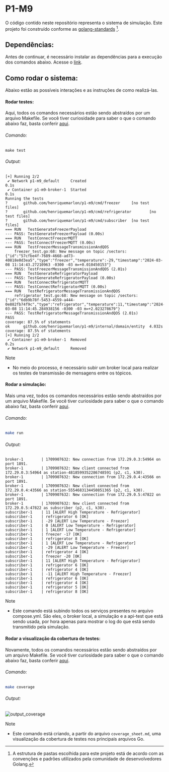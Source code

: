 # P1-M9

O código contido neste repositório representa o sistema de simulação. Este projeto foi construído conforme as [golang-standards](https://github.com/golang-standards/project-layout) [^1].

## Dependências:

Antes de continuar, é necessário instalar as dependências para a execução dos comandos abaixo. Acesse o [link](https://docs.docker.com/desktop/install/ubuntu/).

## Como rodar o sistema:

Abaixo estão as possíveis interações e as instruções de como realizá-las.

#### Rodar testes:

Aqui, todos os comandos necessários estão sendo abstraídos por um arquivo Makefile. Se você tiver curiosidade para saber o que o comando abaixo faz, basta conferir [aqui](https://github.com/Inteli-College/2024-T0002-EC09-G04/blob/main/backend/Makefile#L7).

###### Comando:

```shell
make test
```

###### Output:

```shell
[+] Running 2/2
 ✔ Network p1-m9_default     Created                                                                                                                                  0.1s 
 ✔ Container p1-m9-broker-1  Started                                                                                                                                  0.1s 
Running the tests
?       github.com/henriquemarlon/p1-m9/cmd/freezer     [no test files]
?       github.com/henriquemarlon/p1-m9/cmd/refrigerator        [no test files]
?       github.com/henriquemarlon/p1-m9/cmd/subscriber  [no test files]
=== RUN   TestGenerateFreezerPayload
--- PASS: TestGenerateFreezerPayload (0.00s)
=== RUN   TestConnectFreezerMQTT
--- PASS: TestConnectFreezerMQTT (0.00s)
=== RUN   TestFreezerMessageTransmissionAndQOS
    freezer_test.go:68: New message on topic /sectors: {"id":"57cfbe4f-7689-4668-ad73-40818e0d3ea5","type":"freezer","temperature":-29,"timestamp":"2024-03-08 11:14:43.27210963 -0300 -03 m=+0.010450153"}
--- PASS: TestFreezerMessageTransmissionAndQOS (2.01s)
=== RUN   TestGenerateRefrigeratorPayload
--- PASS: TestGenerateRefrigeratorPayload (0.00s)
=== RUN   TestConnectRefrigeratorMQTT
--- PASS: TestConnectRefrigeratorMQTT (0.00s)
=== RUN   TestRefrigeratorMessageTransmissionAndQOS
    refrigerator_test.go:68: New message on topic /sectors: {"id":"6db9b78f-5453-4559-a444-0e882fb74f9c","type":"refrigerator","temperature":11,"timestamp":"2024-03-08 11:14:45.284938156 -0300 -03 m=+2.023278679"}
--- PASS: TestRefrigeratorMessageTransmissionAndQOS (2.01s)
PASS
coverage: 87.5% of statements
ok      github.com/henriquemarlon/p1-m9/internal/domain/entity  4.032s  coverage: 87.5% of statements
[+] Running 2/2
 ✔ Container p1-m9-broker-1  Removed                                                                                                                                  0.2s 
 ✔ Network p1-m9_default     Removed 
```

> [!NOTE]
> - No meio do processo, é necessário subir um broker local para realizar os testes de transmissão de mensagens entre os tópicos.

#### Rodar a simulação:

Mais uma vez, todos os comandos necessários estão sendo abstraídos por um arquivo Makefile. Se você tiver curiosidade para saber o que o comando abaixo faz, basta conferir [aqui](https://github.com/Inteli-College/2024-T0002-EC09-G04/blob/main/backend/Makefile#L15C2-L15C7).

###### Comando:

```bash
make run
```

###### Output:

```shell
broker-1        | 1709907632: New connection from 172.29.0.3:54964 on port 1891.
broker-1        | 1709907632: New client connected from 172.29.0.3:54964 as station-4818599352286748591 (p2, c1, k30).
broker-1        | 1709907632: New connection from 172.29.0.4:43566 on port 1891.
broker-1        | 1709907632: New client connected from 172.29.0.4:43566 as station-5554683134450851365 (p2, c1, k30).
broker-1        | 1709907632: New connection from 172.29.0.5:47822 on port 1891.
broker-1        | 1709907632: New client connected from 172.29.0.5:47822 as subscriber (p2, c1, k30).
subscriber-1    | 11 [ALERT High Temperature - Refrigerator] 
subscriber-1    | refrigerator 6 [OK] 
subscriber-1    | -29 [ALERT Low Temperature - Freezer] 
subscriber-1    | 0 [ALERT Low Temperature - Refrigerator] 
subscriber-1    | 1 [ALERT Low Temperature - Refrigerator] 
subscriber-1    | freezer -17 [OK] 
subscriber-1    | refrigerator 8 [OK] 
subscriber-1    | 1 [ALERT Low Temperature - Refrigerator] 
subscriber-1    | -29 [ALERT Low Temperature - Freezer] 
subscriber-1    | refrigerator 4 [OK] 
subscriber-1    | freezer -20 [OK] 
subscriber-1    | 11 [ALERT High Temperature - Refrigerator] 
subscriber-1    | refrigerator 6 [OK] 
subscriber-1    | refrigerator 4 [OK] 
subscriber-1    | -11 [ALERT High Temperature - Freezer] 
subscriber-1    | refrigerator 6 [OK] 
subscriber-1    | refrigerator 4 [OK] 
subscriber-1    | refrigerator 5 [OK] 
subscriber-1    | refrigerator 8 [OK]
```

> [!NOTE]
>  - Este comando está subindo todos os serviços presentes no arquivo compose.yml. São eles, o broker local, a simulação e a api-test que está sendo usada, por hora apenas para mostrar o log do que está sendo transmitido pela simulação.

#### Rodar a visualização da cobertura de testes:

Novamente, todos os comandos necessários estão sendo abstraídos por um arquivo Makefile. Se você tiver curiosidade para saber o que o comando abaixo faz, basta conferir [aqui](https://github.com/Inteli-College/2024-T0002-EC09-G04/blob/main/backend/Makefile#L21).

###### Comando:

```bash
make coverage 
```

###### Output:
![output_coverage](https://github.com/Inteli-College/2024-T0002-EC09-G04/assets/89201795/59e8654d-26bc-4e6c-990a-d4c823f38973)

> [!NOTE]
>  - Este comando está criando, a partir do arquivo `coverage_sheet.md`, uma visualização da cobertura de testes nos principais arquivos Go.

[^1]: A estrutura de pastas escolhida para este projeto está de acordo com as convenções e padrões utilizados pela comunidade de desenvolvedores Golang.
